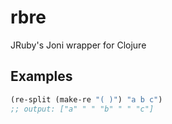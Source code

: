 # rbre

JRuby's Joni wrapper for Clojure

## Examples

```clojure
(re-split (make-re "( )") "a b c") 
;; output: ["a" " " "b" " " "c"]
```
